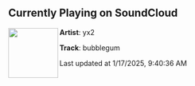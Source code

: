 ## Currently Playing on SoundCloud

[<img align="left" width="100" src="https://i1.sndcdn.com/artworks-pVIjBuGxoXno2gPc-zz2SxA-t500x500.jpg">](https://soundcloud.com/yuna_yuna/bubblegum?in=saxurn/sets/yap/)

**Artist**: yx2 

**Track**: bubblegum

Last updated at 1/17/2025, 9:40:36 AM
